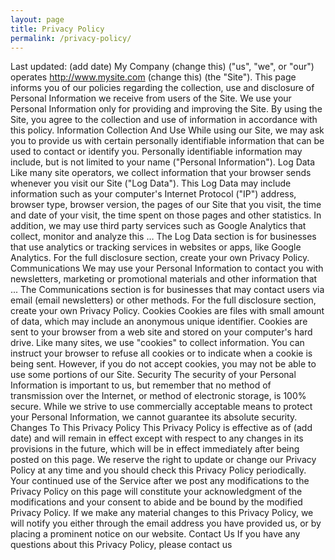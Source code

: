 ```yaml
---
layout: page
title: Privacy Policy
permalink: /privacy-policy/
---
```


Last updated: (add date)
My Company (change this) ("us", "we", or "our") operates http://www.mysite.com (change this) (the
"Site"). This page informs you of our policies regarding the collection, use and disclosure of
Personal Information we receive from users of the Site.
We use your Personal Information only for providing and improving the Site. By using the Site, you
agree to the collection and use of information in accordance with this policy.
Information Collection And Use
While using our Site, we may ask you to provide us with certain personally identifiable information
that can be used to contact or identify you. Personally identifiable information may include, but is not
limited to your name ("Personal Information").
Log Data
Like many site operators, we collect information that your browser sends whenever you visit our Site
("Log Data").
This Log Data may include information such as your computer's Internet Protocol ("IP") address,
browser type, browser version, the pages of our Site that you visit, the time and date of your visit,
the time spent on those pages and other statistics.
In addition, we may use third party services such as Google Analytics that collect, monitor and
analyze this …
The Log Data section is for businesses that use analytics or tracking services in websites or
apps, like Google Analytics. For the full disclosure section, create your own Privacy Policy.
Communications
We may use your Personal Information to contact you with newsletters, marketing or promotional
materials and other information that ...
The Communications section is for businesses that may contact users via email (email
newsletters) or other methods. For the full disclosure section, create your own Privacy Policy.
Cookies
Cookies are files with small amount of data, which may include an anonymous unique identifier.
Cookies are sent to your browser from a web site and stored on your computer's hard drive.
Like many sites, we use "cookies" to collect information. You can instruct your browser to refuse all
cookies or to indicate when a cookie is being sent. However, if you do not accept cookies, you may
not be able to use some portions of our Site.
Security
The security of your Personal Information is important to us, but remember that no method of
transmission over the Internet, or method of electronic storage, is 100% secure. While we strive to
use commercially acceptable means to protect your Personal Information, we cannot guarantee its
absolute security.
Changes To This Privacy Policy
This Privacy Policy is effective as of (add date) and will remain in effect except with respect to any
changes in its provisions in the future, which will be in effect immediately after being posted on this
page.
We reserve the right to update or change our Privacy Policy at any time and you should check this
Privacy Policy periodically. Your continued use of the Service after we post any modifications to the
Privacy Policy on this page will constitute your acknowledgment of the modifications and your
consent to abide and be bound by the modified Privacy Policy.
If we make any material changes to this Privacy Policy, we will notify you either through the email
address you have provided us, or by placing a prominent notice on our website.
Contact Us
If you have any questions about this Privacy Policy, please contact us
